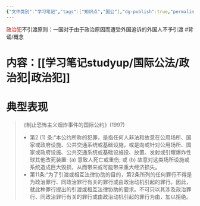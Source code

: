 ```yaml
---
{"文件类别":"学习笔记","tags":["知识点","国公"],"dg-publish":true,"permalink":"/学习笔记studyup/国际公法/政治犯不引渡原则/","dgPassFrontmatter":true,"created":"2024-10-22T11:46:38.084+08:00","updated":"2024-11-06T16:52:54.326+08:00"}
---
```


<font color="#c00000">政治犯</font>不引渡原则：一国对于由于政治原因而遭受外国追诉的外国人不予引渡 #背诵/概念 
# 内容：[[学习笔记studyup/国际公法/政治犯\|政治犯]]

# 典型表现
>《制止恐怖主义烟炸事件的国际公约》(1997)
>- 第2 (1) 条:“本公约所称的犯罪，是指任何人非法和故意在公用场所、国家或政府设施、公共交通系统或基础设施，或是向或针对公用场所、国家或政府设施、公共交通系统或基础设施投、放置、发射或引耀爆炸性球其他改死装置: (a) 意致人死亡或重伤; 或 (b) 故意对这类场所设施或系统造成巨大毁损，从而带来或可能带来重大经济损失。
>- 第11条:“为了引渡或相互法律协助的目的，第2条所列的任何罪行不得是为政治罪行、同政治罪行有关的罪行或由政治动机引起的罪行。因此，就此种罪行提出的引渡或相互法律协助的要求。不可只以其涉及政治罪行、同政治罪行有关的罪行或由政治动机引起的罪行为由，加以拒绝。